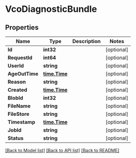 # VcoDiagnosticBundle

## Properties

Name | Type | Description | Notes
------------ | ------------- | ------------- | -------------
**Id** | **int32** |  | [optional] 
**RequestId** | **int64** |  | [optional] 
**UserId** | **string** |  | [optional] 
**AgeOutTime** | [**time.Time**](time.Time.md) |  | [optional] 
**Reason** | **string** |  | [optional] 
**Created** | [**time.Time**](time.Time.md) |  | [optional] 
**BlobId** | **int32** |  | [optional] 
**FileName** | **string** |  | [optional] 
**FileStore** | **string** |  | [optional] 
**Timestamp** | [**time.Time**](time.Time.md) |  | [optional] 
**JobId** | **string** |  | [optional] 
**Status** | **string** |  | [optional] 

[[Back to Model list]](../README.md#documentation-for-models) [[Back to API list]](../README.md#documentation-for-api-endpoints) [[Back to README]](../README.md)


